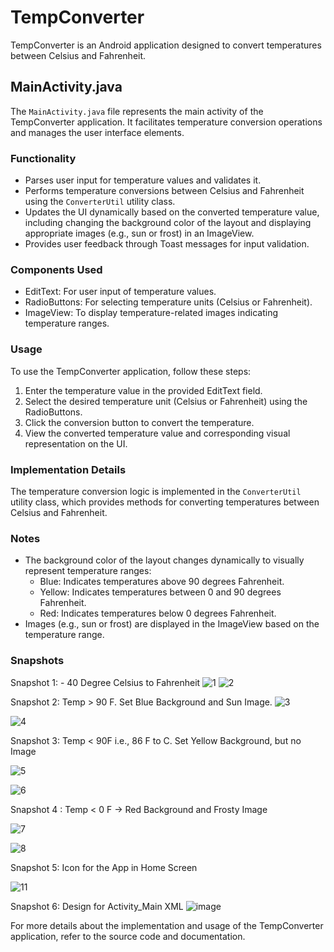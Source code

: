# TempConverter

TempConverter is an Android application designed to convert temperatures between Celsius and Fahrenheit.

## MainActivity.java

The `MainActivity.java` file represents the main activity of the TempConverter application. It facilitates temperature conversion operations and manages the user interface elements.

### Functionality

- Parses user input for temperature values and validates it.
- Performs temperature conversions between Celsius and Fahrenheit using the `ConverterUtil` utility class.
- Updates the UI dynamically based on the converted temperature value, including changing the background color of the layout and displaying appropriate images (e.g., sun or frost) in an ImageView.
- Provides user feedback through Toast messages for input validation.

### Components Used

- EditText: For user input of temperature values.
- RadioButtons: For selecting temperature units (Celsius or Fahrenheit).
- ImageView: To display temperature-related images indicating temperature ranges.

### Usage

To use the TempConverter application, follow these steps:
1. Enter the temperature value in the provided EditText field.
2. Select the desired temperature unit (Celsius or Fahrenheit) using the RadioButtons.
3. Click the conversion button to convert the temperature.
4. View the converted temperature value and corresponding visual representation on the UI.

### Implementation Details

The temperature conversion logic is implemented in the `ConverterUtil` utility class, which provides methods for converting temperatures between Celsius and Fahrenheit.

### Notes

- The background color of the layout changes dynamically to visually represent temperature ranges:
  - Blue: Indicates temperatures above 90 degrees Fahrenheit.
  - Yellow: Indicates temperatures between 0 and 90 degrees Fahrenheit.
  - Red: Indicates temperatures below 0 degrees Fahrenheit.
- Images (e.g., sun or frost) are displayed in the ImageView based on the temperature range.

### Snapshots

Snapshot 1: - 40 Degree Celsius to Fahrenheit
![1](https://github.com/rahulnagaraju724/Android-Studio/assets/143856412/45d98a53-9b95-4321-ad5c-aa2628da19e3)
![2](https://github.com/rahulnagaraju724/Android-Studio/assets/143856412/be2fd37d-3697-43fc-8968-9f2faa0dc357)


Snapshot 2: Temp > 90 F. Set Blue Background and Sun Image.
![3](https://github.com/rahulnagaraju724/Android-Studio/assets/143856412/fd10ef2e-6c8e-4ea8-899d-cca98c12d1a0)

![4](https://github.com/rahulnagaraju724/Android-Studio/assets/143856412/b158a9d1-152b-4eed-ac12-059c5e925964)


Snapshot 3: Temp < 90F i.e., 86 F to C. Set Yellow Background, but no Image
  
![5](https://github.com/rahulnagaraju724/Android-Studio/assets/143856412/e3bea266-c43b-446b-8e26-99867d8660a5)

![6](https://github.com/rahulnagaraju724/Android-Studio/assets/143856412/58493e1a-353c-4826-a12c-f558f71398bb)


Snapshot 4 : Temp < 0 F -> Red Background and Frosty Image

![7](https://github.com/rahulnagaraju724/Android-Studio/assets/143856412/5de9e0cf-f67a-48b2-8558-b95f6c3c1616)

![8](https://github.com/rahulnagaraju724/Android-Studio/assets/143856412/0dd4eab2-e970-467f-97d4-6d7455a9d0df)


Snapshot 5: Icon for the App in Home Screen

![11](https://github.com/rahulnagaraju724/Android-Studio/assets/143856412/fd3cd0fe-3c97-40d5-83bf-b0738dd9c974)



Snapshot 6: Design for Activity_Main XML
![image](https://github.com/rahulnagaraju724/Android-Studio/assets/143856412/aa39ae8e-84e6-44a7-8ad3-3e15b8263b10)


For more details about the implementation and usage of the TempConverter application, refer to the source code and documentation.

